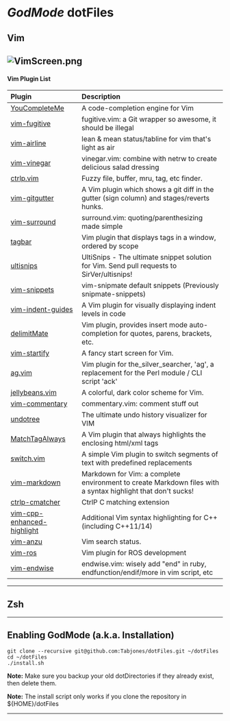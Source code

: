 # _GodMode_ dotFiles

## Vim
![VimScreen.png](https://bitbucket.org/repo/qeBxj8/images/2538623278-VimScreen.png)
---
#### Vim Plugin List

| **Plugin** | **Description** |
| :--------- | :-------------- |
|[YouCompleteMe](https://github.com/Valloric/YouCompleteMe)|A code-completion engine for Vim |
|[vim-fugitive](https://github.com/tpope/vim-fugitive)|fugitive.vim: a Git wrapper so awesome, it should be illegal |
|[vim-airline](https://github.com/bling/vim-airline)|lean & mean status/tabline for vim that's light as air |
|[vim-vinegar](https://github.com/tpope/vim-vinegar)|vinegar.vim: combine with netrw to create delicious salad dressing |
|[ctrlp.vim](https://github.com/kien/ctrlp.vim)|Fuzzy file, buffer, mru, tag, etc finder. |
|[vim-gitgutter](https://github.com/airblade/vim-gitgutter)|A Vim plugin which shows a git diff in the gutter (sign column) and stages/reverts hunks. |
|[vim-surround](https://github.com/tpope/vim-surround)|surround.vim: quoting/parenthesizing made simple |
|[tagbar](https://github.com/majutsushi/tagbar)|Vim plugin that displays tags in a window, ordered by scope |
|[ultisnips](https://github.com/SirVer/ultisnips)|UltiSnips - The ultimate snippet solution for Vim. Send pull requests to SirVer/ultisnips! |
|[vim-snippets](https://github.com/honza/vim-snippets)|vim-snipmate default snippets (Previously snipmate-snippets) |
|[vim-indent-guides](https://github.com/nathanaelkane/vim-indent-guides)|A Vim plugin for visually displaying indent levels in code |
|[delimitMate](https://github.com/Raimondi/delimitMate)|Vim plugin, provides insert mode auto-completion for quotes, parens, brackets, etc. |
|[vim-startify](https://github.com/mhinz/vim-startify)|A fancy start screen for Vim. |
|[ag.vim](https://github.com/rking/ag.vim)|Vim plugin for the_silver_searcher, 'ag', a replacement for the Perl module / CLI script 'ack' |
|[jellybeans.vim](https://github.com/nanotech/jellybeans.vim)|A colorful, dark color scheme for Vim. |
|[vim-commentary](https://github.com/tpope/vim-commentary)|commentary.vim: comment stuff out|
|[undotree](https://github.com/mbbill/undotree)|The ultimate undo history visualizer for VIM |
|[MatchTagAlways](https://github.com/Valloric/MatchTagAlways)|A Vim plugin that always highlights the enclosing html/xml tags |
|[switch.vim](https://github.com/AndrewRadev/switch.vim)|A simple Vim plugin to switch segments of text with predefined replacements |
|[vim-markdown](https://github.com/gabrielelana/vim-markdown)|Markdown for Vim: a complete environment to create Markdown files with a syntax highlight that don't sucks! |
|[ctrlp-cmatcher](https://github.com/JazzCore/ctrlp-cmatcher)|CtrlP C matching extension |
|[vim-cpp-enhanced-highlight](https://github.com/octol/vim-cpp-enhanced-highlight)|Additional Vim syntax highlighting for C++ (including C++11/14) |
|[vim-anzu](https://github.com/osyo-manga/vim-anzu)|Vim search status. |
|[vim-ros](https://github.com/taketwo/vim-ros)|Vim plugin for ROS development |
|[vim-endwise](https://github.com/tpope/vim-endwise)|endwise.vim: wisely add "end" in ruby, endfunction/endif/more in vim script, etc|

---

## Zsh
---

## Enabling GodMode (a.k.a. Installation)

```
git clone --recursive git@github.com:Tabjones/dotFiles.git ~/dotFiles
cd ~/dotFiles
./install.sh
```
**Note:** Make sure you backup your old dotDirectories if they already exist, then delete them.

**Note:** The install script only works if you clone the repository in ${HOME}/dotFiles

---

